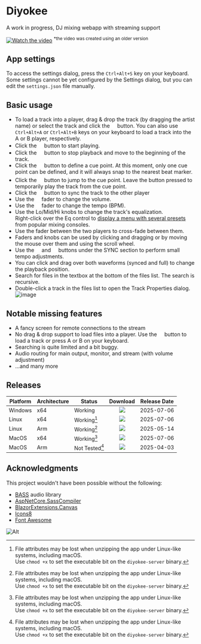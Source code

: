# Diyokee
A work in progress, DJ mixing webapp with streaming support

[![Watch the video](https://xfx.net/ftp/diyokee-releases/diyokee-s4.png)](https://xfx.net/ftp/diyokee-releases/diyokee-v1.mp4)
<sup>*the video was created using an older version</sup>

## App settings

To access the settings dialog, press the `Ctrl+Alt+S` key on your keyboard.  
Some settings cannot be yet configured by the Settings dialog, but you can edit the `settings.json` file manually.

## Basic usage

- To load a track into a player, drag & drop the track (by dragging the artist name) or select the track and click the <img src="https://raw.githubusercontent.com/morphx666/Diyokee/refs/heads/master/wwwroot/images/readme/eject.svg" width="12"> button.
  You can also use `Ctrl+Alt+A` or `Ctrl+Alt+B` keys on your keyboard to load a track into the A or B player, respectively.
- Click the <img src="https://raw.githubusercontent.com/morphx666/Diyokee/refs/heads/master/wwwroot/images/readme/play.svg" width="12"> button to start playing.
- Click the <img src="https://raw.githubusercontent.com/morphx666/Diyokee/refs/heads/master/wwwroot/images/readme/stop.svg" width="12"> button to stop playback and move to the beginning of the track.
- Click the <img src="https://raw.githubusercontent.com/morphx666/Diyokee/refs/heads/master/wwwroot/images/readme/down-left-and-up-right-to-center.svg" width="12"> button to define a cue point. At this moment, only one cue point can be defined, and it will always snap to the nearest beat marker.
- Click the <img src="https://raw.githubusercontent.com/morphx666/Diyokee/refs/heads/master/wwwroot/images/readme/forward-step.svg" width="12"> button to jump to the cue point. Leave the button pressed to temporarily play the track from the cue point.
- Click the <img src="https://raw.githubusercontent.com/morphx666/Diyokee/refs/heads/master/wwwroot/images/readme/arrow-right-from-bracket.svg" width="12"> button to sync the track to the other player
- Use the <img src="https://raw.githubusercontent.com/morphx666/Diyokee/refs/heads/master/wwwroot/images/readme/volume-high.svg" width="12"> fader to change the volume.
- Use the <img src="https://raw.githubusercontent.com/morphx666/Diyokee/refs/heads/master/wwwroot/images/readme/music.svg" width="12"> fader to change the tempo (BPM).
- Use the Lo/Mid/Hi knobs to change the track's equalization.  
  Right-click over the Eq control to [display a menu with several presets](http:/xfx.net/ftp/diyokee-releases/diyokee-switch-eq-profiles.mp4) from popular mixing consoles.
- Use the fader between the two players to cross-fade between them.
- Faders and knobs can be used by clicking and dragging or by moving the mouse over them and using the scroll wheel.
- Use the <img src="https://raw.githubusercontent.com/morphx666/Diyokee/refs/heads/master/wwwroot/images/readme/left-long.svg" width="12"> and <img src="https://raw.githubusercontent.com/morphx666/Diyokee/refs/heads/master/wwwroot/images/readme/right-long.svg" width="12"> buttons under the SYNC section to perform small tempo adjustments.
- You can click and drag over both waveforms (synced and full) to change the playback position.
- Search for files in the textbox at the bottom of the files list. The search is recursive.
- Double-click a track in the files list to open the Track Properties dialog.
  ![image](https://github.com/user-attachments/assets/fda34783-9973-49c9-8210-37f331cb5c5c)

## Notable missing features

- A fancy screen for remote connections to the stream
- No drag & drop support to load files into a player.
  Use the <img src="https://raw.githubusercontent.com/morphx666/Diyokee/refs/heads/master/wwwroot/images/readme/eject.svg" width="12"> button to load a track or press A or B on your keyboard.
- Searching is quite limited and a bit buggy.
- Audio routing for main output, monitor, and stream (with volume adjustment)
- ...and many more

## Releases

Platform|Architecture|Status|Download|Release Date
---|---|---|:---:|---
Windows|x64|Working|[<img src="https://xfx.net/ftp/diyokee-releases/dlicon.png">](https://xfx.net/ftp/diyokee-releases/diyokee-win-x64.zip)|2025-07-06
Linux|x64|Working[^1]|[<img src="https://xfx.net/ftp/diyokee-releases/dlicon.png">](https://xfx.net/ftp/diyokee-releases/diyokee-linux-x64.zip)|2025-07-06
Linux|Arm|Working[^1]|[<img src="https://xfx.net/ftp/diyokee-releases/dlicon.png">](https://xfx.net/ftp/diyokee-releases/diyokee-linux-arm64.zip)|2025-05-14
MacOS|x64|Working[^1]|[<img src="https://xfx.net/ftp/diyokee-releases/dlicon.png">](https://xfx.net/ftp/diyokee-releases/diyokee-osx-x64.zip)|2025-07-06
MacOS|Arm|Not Tested[^1]|[<img src="https://xfx.net/ftp/diyokee-releases/dlicon.png">](https://xfx.net/ftp/diyokee-releases/diyokee-osx-arm64.zip)|2025-04-03

## Acknowledgments

This project wouldn't have been possible without the following:
- [BASS](https://www.un4seen.com/bass.html) audio library
- [AspNetCore.SassCompiler](https://github.com/koenvzeijl/AspNetCore.SassCompiler)
- [BlazorExtensions.Canvas](https://github.com/BlazorExtensions/Canvas)
- [Icons8](https://icons8.com/)
- [Font Awesome](https://fontawesome.com/)

![Alt](https://repobeats.axiom.co/api/embed/c2c1360a9361b0aa67fab23ec95bcf536a4421b4.svg "Repobeats analytics image")

[^1]: File attributes may be lost when unzipping the app under Linux-like systems, including macOS.  
Use `chmod +x` to set the executable bit on the `diyokee-server` binary.
